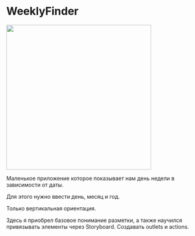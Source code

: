 # WeeklyFinder

<img src="https://i.ibb.co/0qtMmNw/screen-Weekly-Finder.png" width="380">

Маленькое приложение которое показывает нам день недели в зависимости от даты.

Для этого нужно ввести день, месяц и год.

Только вертикальная ориентация.

Здесь я приобрел базовое понимание разметки, а также научился привязывать элементы через Storyboard. Создавать outlets и actions.
